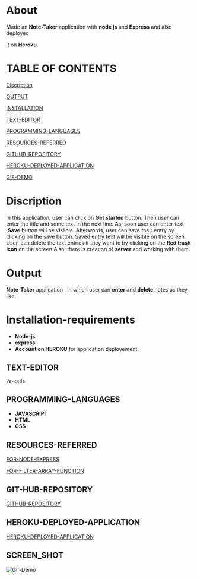 # About
Made an **Note-Taker** application with 
**node js** and **Express** and also deployed 

it on **Heroku**.



# TABLE OF CONTENTS

[Discription](#Discription)

[OUTPUT](#Output)

[INSTALLATION](#Installation-requirements)

[TEXT-EDITOR](#TEXT-EDITOR)

[PROGRAMMING-LANGUAGES](#PROGRAMMING-LANGUAGES)

[RESOURCES-REFERRED](#RESOURCES-REFERRED)

[GITHUB-REPOSITORY](#GIT-HUB-REPOSITORY)

[HEROKU-DEPLOYED-APPLICATION](#HEROKU-DEPLOYED-APPLICATION)

[GIF-DEMO](#SCREEN_SHOT)







# Discription

In this application, user can click on **Get started**
button. Then,user can enter the title and some text in the 
next line. As, soon user can enter text ,**Save** button
will be visilble. Afterwords, user can save their entry by
clicking on the save button. Saved entry text will be visible
on the screen. User, can delete the text entries if they want to
by clicking on the **Red trash icon** on the screen.Also, there is
creation of **server** and working with them.


# Output

**Note-Taker** application , in which user can **enter** 
and **delete** notes as they like.

# Installation-requirements

-  **Node-js**
- **express**
- **Account on **HEROKU**** for
    application deployement.

## TEXT-EDITOR

    Vs-code

## PROGRAMMING-LANGUAGES

- **JAVASCRIPT**
- **HTML**
- **CSS**

## RESOURCES-REFERRED

[FOR-NODE-EXPRESS](https://developer.mozilla.org/en-US/docs/Learn/Server-side/Express_Nodejs/Introduction)

[FOR-FILTER-ARRAY-FUNCTION](https://developer.mozilla.org/en-US/docs/Web/JavaScript/Reference/Global_Objects/Array/filter)

## GIT-HUB-REPOSITORY
[GITHUB-REPOSITORY](https://github.com/nehreetkaur/note-takerapphmk)

## HEROKU-DEPLOYED-APPLICATION
[HEROKU-DEPLOYED-APPLICATION](https://peaceful-mountain-90866.herokuapp.com/)


## SCREEN_SHOT
![Gif-Demo](images\1.gif)
